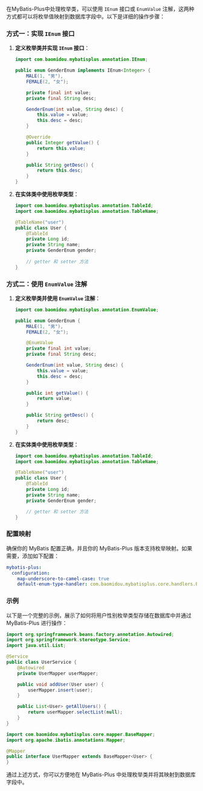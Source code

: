 在MyBatis-Plus中处理枚举类，可以使用 `IEnum` 接口或 `EnumValue` 注解，这两种方式都可以将枚举值映射到数据库字段中。以下是详细的操作步骤：

### 方式一：实现 `IEnum` 接口

1. **定义枚举类并实现 `IEnum` 接口**：
   ```java
   import com.baomidou.mybatisplus.annotation.IEnum;

   public enum GenderEnum implements IEnum<Integer> {
       MALE(1, "男"),
       FEMALE(2, "女");

       private final int value;
       private final String desc;

       GenderEnum(int value, String desc) {
           this.value = value;
           this.desc = desc;
       }

       @Override
       public Integer getValue() {
           return this.value;
       }

       public String getDesc() {
           return this.desc;
       }
   }
   ```

2. **在实体类中使用枚举类型**：
   ```java
   import com.baomidou.mybatisplus.annotation.TableId;
   import com.baomidou.mybatisplus.annotation.TableName;

   @TableName("user")
   public class User {
       @TableId
       private Long id;
       private String name;
       private GenderEnum gender;
       
       // getter 和 setter 方法
   }
   ```

### 方式二：使用 `EnumValue` 注解

1. **定义枚举类并使用 `EnumValue` 注解**：
   ```java
   import com.baomidou.mybatisplus.annotation.EnumValue;

   public enum GenderEnum {
       MALE(1, "男"),
       FEMALE(2, "女");

       @EnumValue
       private final int value;
       private final String desc;

       GenderEnum(int value, String desc) {
           this.value = value;
           this.desc = desc;
       }

       public int getValue() {
           return value;
       }

       public String getDesc() {
           return desc;
       }
   }
   ```

2. **在实体类中使用枚举类型**：
   ```java
   import com.baomidou.mybatisplus.annotation.TableId;
   import com.baomidou.mybatisplus.annotation.TableName;

   @TableName("user")
   public class User {
       @TableId
       private Long id;
       private String name;
       private GenderEnum gender;

       // getter 和 setter 方法
   }
   ```

### 配置映射

确保你的 MyBatis 配置正确，并且你的 MyBatis-Plus 版本支持枚举映射。如果需要，添加如下配置：

```yaml
mybatis-plus:
  configuration:
    map-underscore-to-camel-case: true
    default-enum-type-handler: com.baomidou.mybatisplus.core.handlers.EnumTypeHandler
```

### 示例

以下是一个完整的示例，展示了如何将用户性别枚举类型存储在数据库中并通过 MyBatis-Plus 进行操作：

```java
import org.springframework.beans.factory.annotation.Autowired;
import org.springframework.stereotype.Service;
import java.util.List;

@Service
public class UserService {
    @Autowired
    private UserMapper userMapper;

    public void addUser(User user) {
        userMapper.insert(user);
    }

    public List<User> getAllUsers() {
        return userMapper.selectList(null);
    }
}
```

```java
import com.baomidou.mybatisplus.core.mapper.BaseMapper;
import org.apache.ibatis.annotations.Mapper;

@Mapper
public interface UserMapper extends BaseMapper<User> {
}
```

通过上述方式，你可以方便地在 MyBatis-Plus 中处理枚举类并将其映射到数据库字段中。